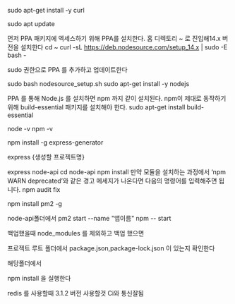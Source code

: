 sudo apt-get install -y curl

sudo apt update

먼저 PPA 패키지에 엑세스하기 위해 PPA를 설치한다. 홈 디렉토리 ~ 로 진입해14.x 버전을 설치한다 cd ~ curl -sL https://deb.nodesource.com/setup_14.x | sudo -E bash -

sudo 권한으로 PPA 를 추가하고 업데이트한다

sudo bash nodesource_setup.sh sudo apt-get install -y nodejs

PPA 를 통해 Node.js 를 설치하면 npm 까지 같이 설치된다. npm이 제대로 동작하기 위해 build-essential 패키지를 설치해야 한다. sudo apt-get install build-essential

node -v npm -v

npm install -g express-generator

express {생성할 프로젝트명}

express node-api cd node-api npm install 만약 모듈을 설치하는 과정에서 ‘npm WARN deprecated’와 같은 경고 메세지가 나온다면 다음의 명령어를 입력해주면 됩니다. npm audit fix

npm install pm2 -g

node-api폴더에서 pm2 start --name "앱이름" npm -- start

백업했을때 node_modules 를 제외하고 백업 했으면

프로젝트 루트 폴더에서 package.json,package-lock.json 이 있는지 확인한다

해당폴더에서

npm install 을 실행한다

redis 를 사용할때 3.1.2 버전 사용할것 Ci와 통신잘됨 
